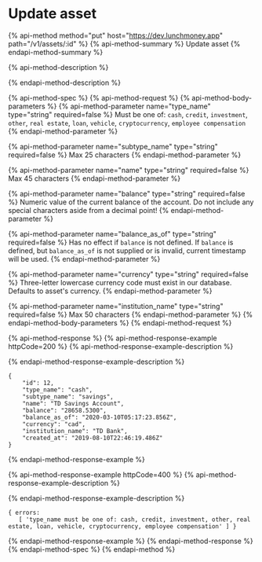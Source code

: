 # Update asset

{% api-method method="put" host="https://dev.lunchmoney.app" path="/v1/assets/:id" %}
{% api-method-summary %}
Update asset
{% endapi-method-summary %}

{% api-method-description %}

{% endapi-method-description %}

{% api-method-spec %}
{% api-method-request %}
{% api-method-body-parameters %}
{% api-method-parameter name="type\_name" type="string" required=false %}
Must be one of: `cash`, `credit`, `investment`, `other`, `real estate`, `loan`, `vehicle`, `cryptocurrency`, `employee compensation`
{% endapi-method-parameter %}

{% api-method-parameter name="subtype\_name" type="string" required=false %}
Max 25 characters
{% endapi-method-parameter %}

{% api-method-parameter name="name" type="string" required=false %}
Max 45 characters
{% endapi-method-parameter %}

{% api-method-parameter name="balance" type="string" required=false %}
Numeric value of the current balance of the account. Do not include any special characters aside from a decimal point!
{% endapi-method-parameter %}

{% api-method-parameter name="balance\_as\_of" type="string" required=false %}
Has no effect if `balance` is not defined. If `balance` is defined, but `balance_as_of` is not supplied or is invalid, current timestamp will be used.
{% endapi-method-parameter %}

{% api-method-parameter name="currency" type="string" required=false %}
Three-letter lowercase currency code must exist in our database. Defaults to asset's currency.
{% endapi-method-parameter %}

{% api-method-parameter name="institution\_name" type="string" required=false %}
Max 50 characters
{% endapi-method-parameter %}
{% endapi-method-body-parameters %}
{% endapi-method-request %}

{% api-method-response %}
{% api-method-response-example httpCode=200 %}
{% api-method-response-example-description %}

{% endapi-method-response-example-description %}

```
{
    "id": 12,
    "type_name": "cash",
    "subtype_name": "savings",
    "name": "TD Savings Account",
    "balance": "28658.5300",
    "balance_as_of": "2020-03-10T05:17:23.856Z",
    "currency": "cad",
    "institution_name": "TD Bank",
    "created_at": "2019-08-10T22:46:19.486Z"
}
```
{% endapi-method-response-example %}

{% api-method-response-example httpCode=400 %}
{% api-method-response-example-description %}

{% endapi-method-response-example-description %}

```
{ errors:
   [ 'type_name must be one of: cash, credit, investment, other, real estate, loan, vehicle, cryptocurrency, employee compensation' ] }
```
{% endapi-method-response-example %}
{% endapi-method-response %}
{% endapi-method-spec %}
{% endapi-method %}

